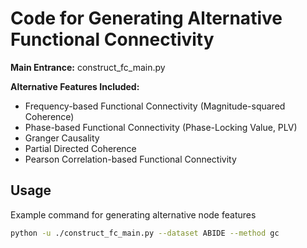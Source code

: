 # Code for Generating Alternative Functional Connectivity

**Main Entrance:**
construct_fc_main.py

**Alternative Features Included:**
- Frequency-based Functional Connectivity (Magnitude-squared Coherence)
- Phase-based Functional Connectivity (Phase-Locking Value, PLV)
- Granger Causality
- Partial Directed Coherence
- Pearson Correlation-based Functional Connectivity


## Usage
Example command for generating alternative node features

```bash
python -u ./construct_fc_main.py --dataset ABIDE --method gc             --start 0 --end 1008 --output_dir ./new_fcs
```


